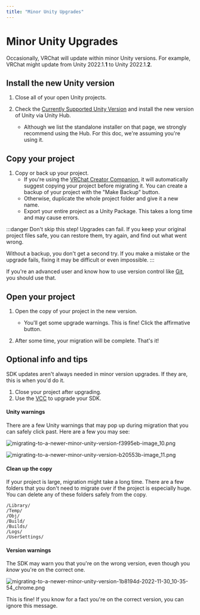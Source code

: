 ```yaml
---
title: "Minor Unity Upgrades"
---
```


# Minor Unity Upgrades

Occasionally, VRChat will update within minor Unity versions. For example, VRChat might update from Unity 2022.1.**1** to Unity 2022.1.**2**.

## Install the new Unity version

1. Close all of your open Unity projects.

2. Check the [Currently Supported Unity Version](/creators.vrchat.com/sdk/upgrade/current-unity-version) and install the new version of Unity via Unity Hub. 
    - Although we list the standalone installer on that page, we strongly recommend using the Hub. For this doc, we're assuming you're using it.

## Copy your project

1. Copy or back up your project.
	- If you're using the [VRChat Creator Companion](https://creators.vrchat.com/), it will automatically suggest copying your project before migrating it. You can create a backup of your project with the "Make Backup" button.
	- Otherwise, duplicate the whole project folder and give it a new name.
	- Export your entire project as a Unity Package. This takes a long time and may cause errors.

:::danger Don't skip this step!
Upgrades can fail. If you keep your original project files safe, you can restore them, try again, and find out what went wrong.

Without a backup, you don't get a second try. If you make a mistake or the upgrade fails, fixing it may be difficult or even impossible.
::: 

If you're an advanced user and know how to use version control like [Git](https://git-scm.com/), you should use that.

## Open your project

1. Open the copy of your project in the new version. 
    - You'll get some upgrade warnings. This is fine! Click the affirmative button.

2. After some time, your migration will be complete. That's it!

## Optional info and tips

SDK updates aren't always needed in minor version upgrades. If they are, this is when you'd do it.

1. Close your project after upgrading.
2. Use the [VCC](https://vcc.docs.vrchat.com/) to upgrade your SDK.

#### Unity warnings

There are a few Unity warnings that may pop up during migration that you can safely click past. Here are a few you may see:

![migrating-to-a-newer-minor-unity-version-f3995eb-image_10.png](/creators.vrchat.com/images/sdk/migrating-to-a-newer-minor-unity-version-f3995eb-image_10.png)

![migrating-to-a-newer-minor-unity-version-b20553b-image_11.png](/creators.vrchat.com/images/sdk/migrating-to-a-newer-minor-unity-version-b20553b-image_11.png)

#### Clean up the copy

If your project is large, migration might take a long time. There are a few folders that you don't need to migrate over if the project is especially huge. You can delete any of these folders safely from the copy.

```text
/Library/
/Temp/
/Obj/
/Build/
/Builds/
/Logs/
/UserSettings/
```
#### Version warnings

The SDK may warn you that you're on the wrong version, even though you _know_ you're on the correct one.

![migrating-to-a-newer-minor-unity-version-1b8194d-2022-11-30_10-35-54_chrome.png](/creators.vrchat.com/images/sdk/migrating-to-a-newer-minor-unity-version-1b8194d-2022-11-30_10-35-54_chrome.png)

This is fine! If you know for a fact you're on the correct version, you can ignore this message.